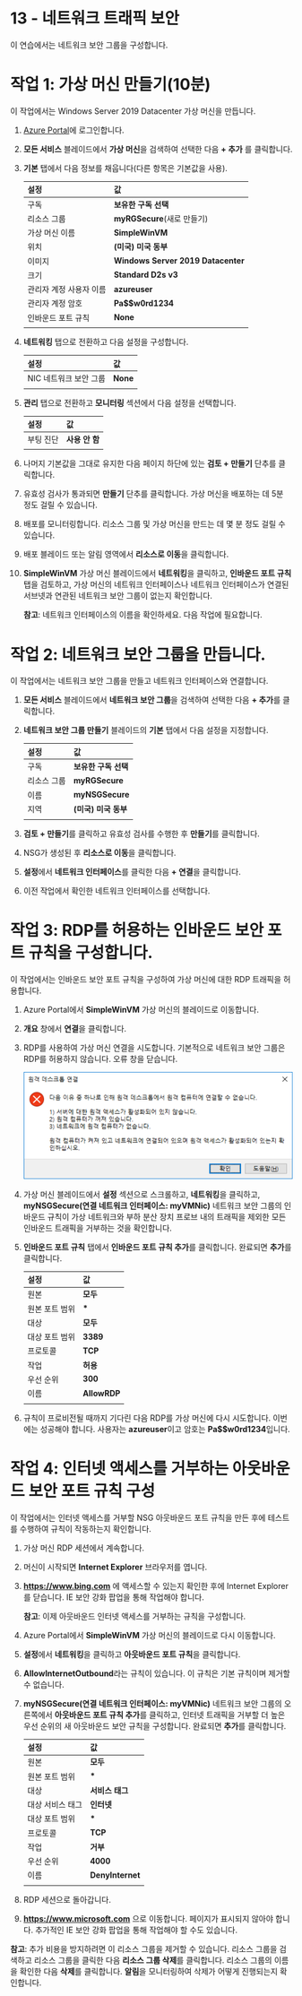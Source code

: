 ﻿---
wts:
    title: '13 - 네트워크 트래픽 보안(10분)'
    module: '모듈 04: 일반적인 보안 및 네트워크 보안 기능에 관해 설명하기'
---
# 13 - 네트워크 트래픽 보안

이 연습에서는 네트워크 보안 그룹을 구성합니다.

# 작업 1: 가상 머신 만들기(10분)

이 작업에서는 Windows Server 2019 Datacenter 가상 머신을 만듭니다. 

1. [Azure Portal](https://portal.azure.com)에 로그인합니다.

2. **모든 서비스** 블레이드에서 **가상 머신**을 검색하여 선택한 다음 **+ 추가** 를 클릭합니다.

3. **기본** 탭에서 다음 정보를 채웁니다(다른 항목은 기본값을 사용).

    | 설정 | 값 |
    |  -- | -- |
    | 구독 | **보유한 구독 선택**|
    | 리소스 그룹 | **myRGSecure**(새로 만들기) |
    | 가상 머신 이름 | **SimpleWinVM** |
    | 위치 | **(미국) 미국 동부**|
    | 이미지 | **Windows Server 2019 Datacenter**|
    | 크기 | **Standard D2s v3**|
    | 관리자 계정 사용자 이름 | **azureuser** |
    | 관리자 계정 암호 | **Pa$$w0rd1234**|
    | 인바운드 포트 규칙 | **None**|
    | | |

4. **네트워킹** 탭으로 전환하고 다음 설정을 구성합니다.

    | 설정 | 값 |
    | -- | -- |
    | NIC 네트워크 보안 그룹 | **None**|
    | | |

5. **관리** 탭으로 전환하고 **모니터링** 섹션에서 다음 설정을 선택합니다.

    | 설정 | 값 |
    | -- | -- |
    | 부팅 진단 | **사용 안 함**|
    | | |

6. 나머지 기본값을 그대로 유지한 다음 페이지 하단에 있는 **검토 + 만들기** 단추를 클릭합니다.

7. 유효성 검사가 통과되면 **만들기** 단추를 클릭합니다. 가상 머신을 배포하는 데 5분 정도 걸릴 수 있습니다.

8. 배포를 모니터링합니다. 리소스 그룹 및 가상 머신을 만드는 데 몇 분 정도 걸릴 수 있습니다. 

9. 배포 블레이드 또는 알림 영역에서 **리소스로 이동**을 클릭합니다. 

10. **SimpleWinVM** 가상 머신 블레이드에서 **네트워킹**을 클릭하고, **인바운드 포트 규칙** 탭을 검토하고, 가상 머신의 네트워크 인터페이스나 네트워크 인터페이스가 연결된 서브넷과 연관된 네트워크 보안 그룹이 없는지 확인합니다.

    **참고**: 네트워크 인터페이스의 이름을 확인하세요. 다음 작업에 필요합니다.

# 작업 2: 네트워크 보안 그룹을 만듭니다.

이 작업에서는 네트워크 보안 그룹을 만들고 네트워크 인터페이스와 연결합니다.

1. **모든 서비스** 블레이드에서 **네트워크 보안 그룹**을 검색하여 선택한 다음 **+ 추가**를 클릭합니다.

2. **네트워크 보안 그룹 만들기** 블레이드의 **기본** 탭에서 다음 설정을 지정합니다.

    | 설정 | 값 |
    | -- | -- |
    | 구독 | **보유한 구독 선택** |
    | 리소스 그룹 | **myRGSecure** |
    | 이름 | **myNSGSecure** |
    | 지역 | **(미국) 미국 동부**  |
    | | |

3. **검토 + 만들기**를 클릭하고 유효성 검사를 수행한 후 **만들기**를 클릭합니다.

4. NSG가 생성된 후 **리소스로 이동**을 클릭합니다.

5. **설정**에서 **네트워크 인터페이스**를 클릭한 다음 **+ 연결**을 클릭합니다.

6. 이전 작업에서 확인한 네트워크 인터페이스를 선택합니다. 

# 작업 3: RDP를 허용하는 인바운드 보안 포트 규칙을 구성합니다.

이 작업에서는 인바운드 보안 포트 규칙을 구성하여 가상 머신에 대한 RDP 트래픽을 허용합니다. 

1. Azure Portal에서 **SimpleWinVM** 가상 머신의 블레이드로 이동합니다. 

2. **개요** 창에서 **연결**을 클릭합니다.

3. RDP를 사용하여 가상 머신 연결을 시도합니다. 기본적으로 네트워크 보안 그룹은 RDP를 허용하지 않습니다. 오류 창을 닫습니다. 

    ![가상 머신 연결에 실패했다는 오류 메시지의 스크린샷.](../images/1201.png)

4. 가상 머신 블레이드에서 **설정** 섹션으로 스크롤하고, **네트워킹**을 클릭하고, **myNSGSecure(연결 네트워크 인터페이스: myVMNic)** 네트워크 보안 그룹의 인바운드 규칙이 가상 네트워크와 부하 분산 장치 프로브 내의 트래픽을 제외한 모든 인바운드 트래픽을 거부하는 것을 확인합니다.

5. **인바운드 포트 규칙** 탭에서 **인바운드 포트 규칙 추가**를 클릭합니다. 완료되면 **추가**를 클릭합니다. 

    | 설정 | 값 |
    | -- | -- |
    | 원본 | **모두**|
    | 원본 포트 범위 | **\*** |
    | 대상 | **모두** |
    | 대상 포트 범위 | **3389** |
    | 프로토콜 | **TCP** |
    | 작업 | **허용** |
    | 우선 순위 | **300** |
    | 이름 | **AllowRDP** |
    | | |

6. 규칙이 프로비전될 때까지 기다린 다음 RDP를 가상 머신에 다시 시도합니다. 이번에는 성공해야 합니다. 사용자는 **azureuser**이고 암호는 **Pa$$w0rd1234**입니다.

# 작업 4: 인터넷 액세스를 거부하는 아웃바운드 보안 포트 규칙 구성

이 작업에서는 인터넷 액세스를 거부할 NSG 아웃바운드 포트 규칙을 만든 후에 테스트를 수행하여 규칙이 작동하는지 확인합니다.

1. 가상 머신 RDP 세션에서 계속합니다. 

2. 머신이 시작되면 **Internet Explorer** 브라우저를 엽니다. 

3. **https://www.bing.com** 에 액세스할 수 있는지 확인한 후에 Internet Explorer를 닫습니다. IE 보안 강화 팝업을 통해 작업해야 합니다. 

    **참고**: 이제 아웃바운드 인터넷 액세스를 거부하는 규칙을 구성합니다. 

4. Azure Portal에서 **SimpleWinVM** 가상 머신의 블레이드로 다시 이동합니다. 

5. **설정**에서 **네트워킹**을 클릭하고 **아웃바운드 포트 규칙**을 클릭합니다.

6. **AllowInternetOutbound**라는 규칙이 있습니다. 이 규칙은 기본 규칙이며 제거할 수 없습니다. 

7. **myNSGSecure(연결 네트워크 인터페이스: myVMNic)** 네트워크 보안 그룹의 오른쪽에서 **아웃바운드 포트 규칙 추가**를 클릭하고, 인터넷 트래픽을 거부할 더 높은 우선 순위의 새 아웃바운드 보안 규칙을 구성합니다. 완료되면 **추가**를 클릭합니다. 

    | 설정 | 값 |
    | -- | -- |
    | 원본 | **모두**|
    | 원본 포트 범위 | **\*** |
    | 대상 | **서비스 태그** |
    | 대상 서비스 태그 | **인터넷** |
    | 대상 포트 범위 | **\*** |
    | 프로토콜 | **TCP** |
    | 작업 | **거부** |
    | 우선 순위 | **4000** |
    | 이름 | **DenyInternet** |
    | | |

8. RDP 세션으로 돌아갑니다. 

9. **https://www.microsoft.com** 으로 이동합니다. 페이지가 표시되지 않아야 합니다. 추가적인 IE 보안 강화 팝업을 통해 작업해야 할 수도 있습니다.  

**참고**: 추가 비용을 방지하려면 이 리소스 그룹을 제거할 수 있습니다. 리소스 그룹을 검색하고 리소스 그룹을 클릭한 다음 **리소스 그룹 삭제**를 클릭합니다. 리소스 그룹의 이름을 확인한 다음 **삭제**를 클릭합니다. **알림**을 모니터링하여 삭제가 어떻게 진행되는지 확인합니다.
